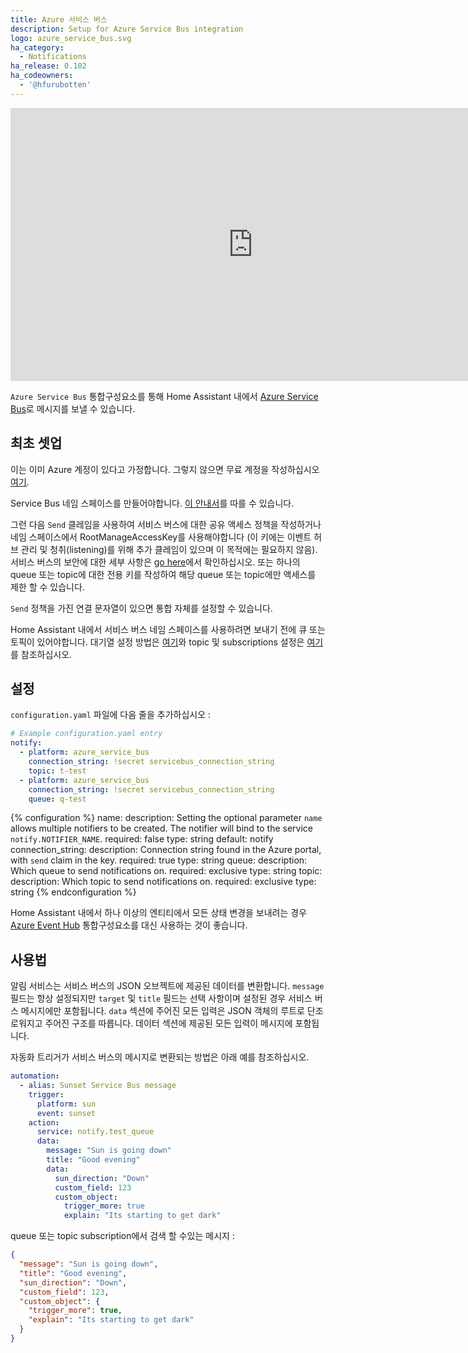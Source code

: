 ```yaml
---
title: Azure 서비스 버스
description: Setup for Azure Service Bus integration
logo: azure_service_bus.svg
ha_category:
  - Notifications
ha_release: 0.102
ha_codeowners:
  - '@hfurubotten'
---
```


<div class='videoWrapper'>
<iframe width="776" height="437" src="https://www.youtube.com/embed/AHS3qpyU8gw" frameborder="0" allow="accelerometer; autoplay; encrypted-media; gyroscope; picture-in-picture" allowfullscreen></iframe>
</div>

`Azure Service Bus` 통합구성요소를 통해 Home Assistant 내에서 [Azure Service Bus](https://azure.microsoft.com/en-us/services/service-bus/)로 메시지를 보낼 수 있습니다.

## 최초 셋업

이는 이미 Azure 계정이 있다고 가정합니다. 그렇지 않으면 무료 계정을 작성하십시오 [여기](https://azure.microsoft.com/en-us/free/).

Service Bus 네임 스페이스를 만들어야합니다. [이 안내서](https://docs.microsoft.com/en-us/azure/service-bus-messaging/service-bus-create-namespace-portal)를 따를 수 있습니다.

그런 다음 `Send` 클레임을 사용하여 서비스 버스에 대한 공유 액세스 정책을 작성하거나 네임 스페이스에서 RootManageAccessKey를 사용해야합니다 (이 키에는 이벤트 허브 관리 및 청취(listening)를 위해 추가 클레임이 있으며 이 목적에는 필요하지 않음). 서비스 버스의 보안에 대한 세부 사항은 [go here](https://docs.microsoft.com/en-us/azure/service-bus-messaging/service-bus-authentication-and-authorization#shared-access-signature)에서 확인하십시오. 또는 하나의 queue 또는 topic에 대한 전용 키를 작성하여 해당 queue 또는 topic에만 액세스를 제한 할 수 있습니다.

`Send` 정책을 가진 연결 문자열이 있으면 통합 자체를 설정할 수 있습니다.

<div class='note warning'>

Home Assistant 내에서 서비스 버스 네임 스페이스를 사용하려면 보내기 전에 큐 또는 토픽이 있어야합니다. 
대기열 설정 방법은 [여기](https://docs.microsoft.com/en-us/azure/service-bus-messaging/service-bus-quickstart-portal)와 topic 및 subscriptions 설정은 [여기](https://docs.microsoft.com/en-us/azure/service-bus-messaging/service-bus-quickstart-topics-subscriptions-portal)를 참조하십시오.
</div>

## 설정

`configuration.yaml` 파일에 다음 줄을 추가하십시오 :

```yaml
# Example configuration.yaml entry
notify:
  - platform: azure_service_bus
    connection_string: !secret servicebus_connection_string
    topic: t-test
  - platform: azure_service_bus
    connection_string: !secret servicebus_connection_string
    queue: q-test
```

{% configuration %}
name:
  description: Setting the optional parameter `name` allows multiple notifiers to be created. The notifier will bind to the service `notify.NOTIFIER_NAME`.
  required: false
  type: string
  default: notify
connection_string:
  description: Connection string found in the Azure portal, with `send` claim in the key.
  required: true
  type: string
queue:
  description: Which queue to send notifications on.
  required: exclusive
  type: string
topic:
  description: Which topic to send notifications on.
  required: exclusive
  type: string
{% endconfiguration %}

<div class="note">

Home Assistant 내에서 하나 이상의 엔티티에서 모든 상태 변경을 보내려는 경우 [Azure Event Hub](/integrations/azure_event_hub/) 통합구성요소를 대신 사용하는 것이 좋습니다.

</div>

## 사용법

알림 서비스는 서비스 버스의 JSON 오브젝트에 제공된 데이터를 변환합니다. `message` 필드는 항상 설정되지만 `target` 및 `title` 필드는 선택 사항이며 설정된 경우 서비스 버스 메시지에만 포함됩니다. `data` 섹션에 주어진 모든 입력은 JSON 객체의 루트로 단조로워지고 주어진 구조를 따릅니다. 데이터 섹션에 제공된 모든 입력이 메시지에 포함됩니다.

자동화 트리거가 서비스 버스의 메시지로 변환되는 방법은 아래 예를 참조하십시오.

```yaml
automation:
  - alias: Sunset Service Bus message
    trigger:
      platform: sun
      event: sunset
    action:
      service: notify.test_queue
      data:
        message: "Sun is going down"
        title: "Good evening"
        data:
          sun_direction: "Down"
          custom_field: 123
          custom_object:
            trigger_more: true
            explain: "Its starting to get dark"
```

queue 또는 topic subscription에서 검색 할 수있는 메시지 :

```json
{
  "message": "Sun is going down",
  "title": "Good evening",
  "sun_direction": "Down",
  "custom_field": 123,
  "custom_object": {
    "trigger_more": true,
    "explain": "Its starting to get dark"
  }
}
```

